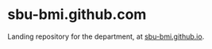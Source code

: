# sbu-bmi.github.com
Landing repository for the department, at [sbu-bmi.github.io](https://sbu-bmi.github.io).
